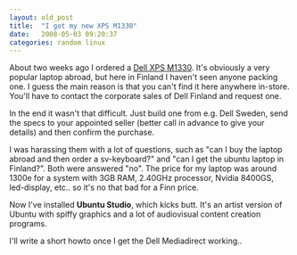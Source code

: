 ```yaml
---
layout: old_post
title:  "I got my new XPS M1330"
date:   2008-05-03 09:20:37 
categories: random linux 
---
```

About two weeks ago I ordered a [Dell XPS M1330](http://www.dell.com/content/products/productdetails.aspx/xpsnb_m1330?c=us&cs=19&l=en&s=dhs). It's obviously a very popular laptop abroad, but here in Finland I haven't seen anyone packing one. I guess the main reason is that you can't find it here anywhere in-store. You'll have to contact the corporate sales of Dell Finland and request one. 

In the end it wasn't that difficult. Just build one from e.g. Dell Sweden, send the specs to your appointed seller (better call in advance to give your details) and then confirm the purchase.

I was harassing them with a lot of questions, such as "can I buy the laptop abroad and then order a sv-keyboard?" and "can I get the ubuntu laptop in Finland?". Both were answered "no". The price for my laptop was around 1300e for a system with 3GB RAM, 2.40GHz processor, Nvidia 8400GS, led-display, etc.. so it's no that bad for a Finn price.

Now I've installed **Ubuntu Studio**, which kicks butt. It's an artist version of Ubuntu with spiffy graphics and a lot of audiovisual content creation programs.

I'll write a short howto once I get the Dell Mediadirect working..	

